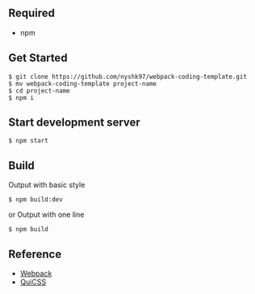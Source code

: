 ## Required
- npm

## Get Started
```
$ git clone https://github.com/nyshk97/webpack-coding-template.git
$ mv webpack-coding-template project-name
$ cd project-name
$ npm i
```

## Start development server
```
$ npm start
```

## Build
Output with basic style
```
$ npm build:dev
```
or Output with one line
```
$ npm build
```

## Reference
- [Webpack](https://qiita.com/d0ne1s/items/4e8130292fefd76107bb)
- [QuiCSS](https://qiita.com/d0ne1s/items/5211969b566b6a503eb8)
